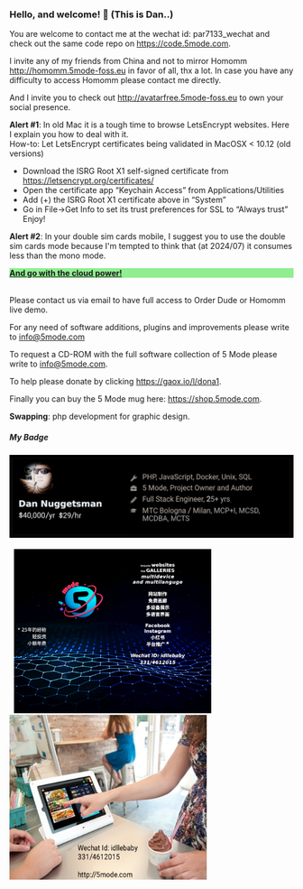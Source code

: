 ### Hello, and welcome! 👋 (This is Dan..)  

You are welcome to contact me at the wechat id: par7133_wechat and check out the same code repo on https://code.5mode.com.    

I invite any of my friends from China and not to mirror Homomm http://homomm.5mode-foss.eu in favor of all, thx a lot. In case you have any difficulty to access Homomm please contact me directly.

And I invite you to check out http://avatarfree.5mode-foss.eu to own your social presence.

<b>Alert #1</b>: In old Mac it is a tough time to browse LetsEncrypt websites. Here I explain you how to deal with it.  
How-to: Let LetsEncrypt certificates being validated in MacOSX < 10.12 (old versions)  
- Download the ISRG Root X1 self-signed certificate from https://letsencrypt.org/certificates/  
- Open the certificate app “Keychain Access” from Applications/Utilities  
- Add (+) the ISRG Root X1 certificate above in “System”  
- Go in File->Get Info to set its trust preferences for SSL to “Always trust”  
Enjoy!

<b>Alert #2</b>: In your double sim cards mobile, I suggest you to use the double sim cards mode 
because I'm tempted to think that (at 2024/07) it consumes less than the mono mode.
  
<div style="font-weight:900;color:blue;background-color:lightgreen;">
<a href="https://hetzner.cloud/?ref=mw7jFDXrioJE" style="font-weight:900" target="_blank"><b>And go with the cloud power!</b></a><br>
</div>	

<br>

Please contact us via email to have full access to Order Dude or Homomm live demo.   

For any need of software additions, plugins and improvements please write to <a href="mailto:info@5mode.com">info@5mode.com</a>   

To request a CD-ROM with the full software collection of 5 Mode please write to <a href="mailto:info@5mode.com">info@5mode.com</a>.   

To help please donate by clicking <a href="https://gaox.io/l/dona1">https://gaox.io/l/dona1</a>.   

Finally you can buy the 5 Mode mug here: https://shop.5mode.com.   

<b>Swapping</b>: php development for graphic design.  
  
##### My Badge
<img src="/badge_github.jpg"><br><br>
&nbsp;&nbsp;<a href="http://demo.5mode.com"><img src="/wechat1_lo.jpg" width="350"></a>&nbsp;&nbsp;&nbsp;&nbsp;&nbsp;&nbsp;&nbsp;<a href="http://orderdude.demo.5mode.com"><img src="/orderdude_ad_lo.jpeg" width="350" height="292"></a>


   


